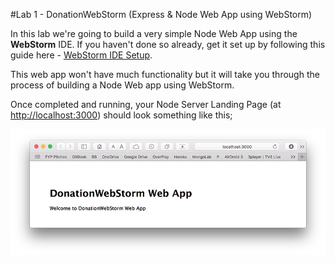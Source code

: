 #Lab 1 - DonationWebStorm (Express & Node Web App using WebStorm)

In this lab we're going to build a very simple Node Web App using the **WebStorm** IDE. If you haven't done so already, get it set up by following this guide here - [WebStorm IDE Setup](webstorm_ide.md).

This web app won't have much functionality but it will take you through the process of building a Node Web app using WebStorm. 

Once completed and running, your Node Server Landing Page (at [http://localhost:3000](http://localhost:3000)) should look something like this;


![](../lab01/images01/lab01s15.png)



